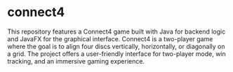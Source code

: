 # connect4
This repository features a Connect4 game built with Java for backend logic and JavaFX for the graphical interface. Connect4 is a two-player game where the goal is to align four discs vertically, horizontally, or diagonally on a grid. The project offers a user-friendly interface for two-player mode, win tracking, and an immersive gaming experience.

